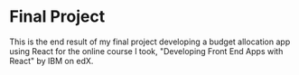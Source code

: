 # Final Project

This is the end result of my final project developing a budget allocation app using React for the online course I took, "Developing Front End Apps with React" by IBM on edX. 
